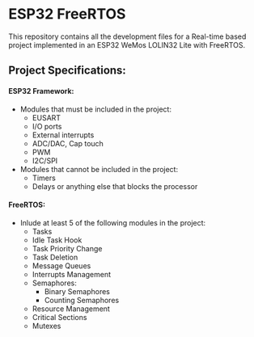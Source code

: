 # ESP32 FreeRTOS

This repository contains all the development files for a Real-time based project implemented in an ESP32 WeMos LOLIN32 Lite with FreeRTOS.

## Project Specifications:
#### ESP32 Framework:
  - Modules that must be included in the project:
    - EUSART
    - I/O ports
    - External interrupts
    - ADC/DAC, Cap touch
    - PWM
    - I2C/SPI 
  - Modules that cannot be included in the project:
    - Timers
    - Delays or anything else that blocks the processor
#### FreeRTOS:
  - Inlude at least 5 of the following modules in the project:
    - Tasks
    - Idle Task Hook
    - Task Priority Change
    - Task Deletion
    - Message Queues
    - Interrupts Management
    - Semaphores:
      - Binary Semaphores
      - Counting Semaphores
    - Resource Management
    - Critical Sections
    - Mutexes
